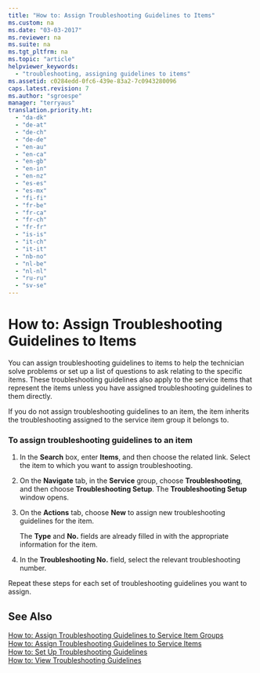```yaml
---
title: "How to: Assign Troubleshooting Guidelines to Items"
ms.custom: na
ms.date: "03-03-2017"
ms.reviewer: na
ms.suite: na
ms.tgt_pltfrm: na
ms.topic: "article"
helpviewer_keywords: 
  - "troubleshooting, assigning guidelines to items"
ms.assetid: c0284edd-0fc6-439e-83a2-7c0943280096
caps.latest.revision: 7
ms.author: "sgroespe"
manager: "terryaus"
translation.priority.ht: 
  - "da-dk"
  - "de-at"
  - "de-ch"
  - "de-de"
  - "en-au"
  - "en-ca"
  - "en-gb"
  - "en-in"
  - "en-nz"
  - "es-es"
  - "es-mx"
  - "fi-fi"
  - "fr-be"
  - "fr-ca"
  - "fr-ch"
  - "fr-fr"
  - "is-is"
  - "it-ch"
  - "it-it"
  - "nb-no"
  - "nl-be"
  - "nl-nl"
  - "ru-ru"
  - "sv-se"
---
```

# How to: Assign Troubleshooting Guidelines to Items
You can assign troubleshooting guidelines to items to help the technician solve problems or set up a list of questions to ask relating to the specific items. These troubleshooting guidelines also apply to the service items that represent the items unless you have assigned troubleshooting guidelines to them directly.  
  
 If you do not assign troubleshooting guidelines to an item, the item inherits the troubleshooting assigned to the service item group it belongs to.  
  
### To assign troubleshooting guidelines to an item  
  
1.  In the **Search** box, enter **Items**, and then choose the related link. Select the item to which you want to assign troubleshooting.  
  
2.  On the **Navigate** tab, in the **Service** group, choose **Troubleshooting**, and then choose **Troubleshooting Setup**. The **Troubleshooting Setup** window opens.  
  
3.  On the **Actions** tab, choose **New** to assign new troubleshooting guidelines for the item.  
  
     The **Type** and **No.** fields are already filled in with the appropriate information for the item.  
  
4.  In the **Troubleshooting No.** field, select the relevant troubleshooting number.  
  
 Repeat these steps for each set of troubleshooting guidelines you want to assign.  
  
## See Also  
 [How to: Assign Troubleshooting Guidelines to Service Item Groups](../Service/how-to-assign-troubleshooting-guidelines-to-service-item-groups.md)   
 [How to: Assign Troubleshooting Guidelines to Service Items](../Service/how-to-assign-troubleshooting-guidelines-to-service-items.md)   
 [How to: Set Up Troubleshooting Guidelines](../Service/how-to-set-up-troubleshooting-guidelines.md)   
 [How to: View Troubleshooting Guidelines](../Service/how-to-view-troubleshooting-guidelines.md)